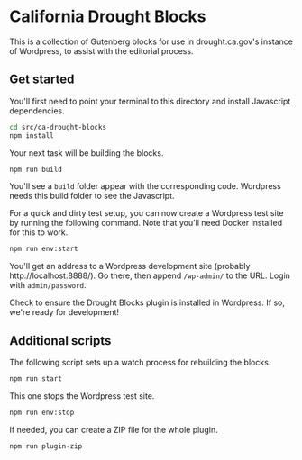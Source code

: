 # California Drought Blocks

This is a collection of Gutenberg blocks for use in drought.ca.gov's instance of Wordpress, to assist with the editorial process.

## Get started

You'll first need to point your terminal to this directory and install Javascript dependencies.

```sh
cd src/ca-drought-blocks
npm install
```

Your next task will be building the blocks. 

```sh
npm run build
```

You'll see a `build` folder appear with the corresponding code. Wordpress needs this build folder to see the Javascript.

For a quick and dirty test setup, you can now create a Wordpress test site by running the following command. Note that you'll need Docker installed for this to work.

```sh
npm run env:start
```

You'll get an address to a Wordpress development site (probably http://localhost:8888/). Go there, then append `/wp-admin/` to the URL. Login with `admin/password`.

Check to ensure the Drought Blocks plugin is installed in Wordpress. If so, we're ready for development!

## Additional scripts

The following script sets up a watch process for rebuilding the blocks.

```sh
npm run start
```

This one stops the Wordpress test site.

```sh
npm run env:stop
```

If needed, you can create a ZIP file for the whole plugin.

```sh
npm run plugin-zip
```


